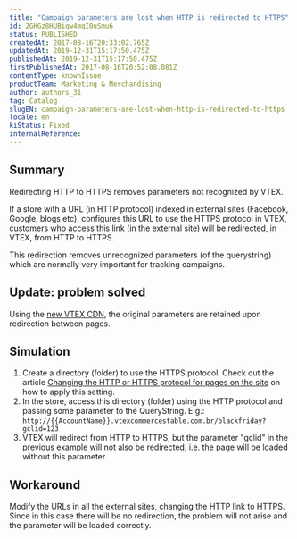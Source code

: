 ```yaml
---
title: "Campaign parameters are lost when HTTP is redirected to HTTPS"
id: 2GHGz8HUBiqw4mqI0uSmu6
status: PUBLISHED
createdAt: 2017-08-16T20:33:02.765Z
updatedAt: 2019-12-31T15:17:50.475Z
publishedAt: 2019-12-31T15:17:50.475Z
firstPublishedAt: 2017-08-16T20:52:08.081Z
contentType: knownIssue
productTeam: Marketing & Merchandising
author: authors_31
tag: Catalog
slugEN: campaign-parameters-are-lost-when-http-is-redirected-to-https
locale: en
kiStatus: Fixed
internalReference: 
---
```


## Summary

Redirecting HTTP to HTTPS removes parameters not recognized by VTEX.

If a store with a URL (in HTTP protocol) indexed in external sites (Facebook, Google, blogs etc), configures this URL to use the HTTPS protocol in VTEX, customers who access this link (in the external site) will be redirected, in VTEX, from HTTP to HTTPS.

This redirection removes unrecognized parameters (of the querystring) which are normally very important for tracking campaigns.

## Update: problem solved

Using the [new VTEX CDN](/en/tutorial/activating-new-vtex-cdn), the original parameters are retained upon redirection between pages.

## Simulation

1. Create a directory (folder) to use the HTTPS protocol. Check out the article [Changing the HTTP or HTTPS protocol for pages on the site](/en/faq/how-do-i-use-the-https-protocol-on-my-stores-pages) on how to apply this setting.
2. In the store, access this directory (folder) using the HTTP protocol and passing some parameter to the QueryString. E.g.: `http://{{AccountName}}.vtexcommercestable.com.br/blackfriday?gclid=123`
3. VTEX will redirect from HTTP to HTTPS, but the parameter "gclid" in the previous example will not also be redirected, i.e. the page will be loaded without this parameter.

## Workaround

Modify the URLs in all the external sites, changing the HTTP link to HTTPS. Since in this case there will be no redirection, the problem will not arise and the parameter will be loaded correctly.

